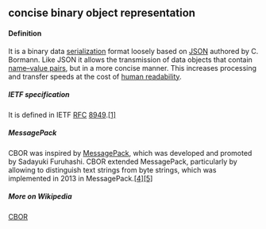 ## concise binary object representation

<h4>Definition</h4><p>It is a binary data <a href="https://en.wikipedia.org/wiki/Serialization">serialization</a> format loosely based on <a href="https://en.wikipedia.org/wiki/JSON">JSON</a> authored by C. Bormann. Like JSON it allows the transmission of data objects that contain <a href="https://en.wikipedia.org/wiki/Attribute%E2%80%93value_pair">name–value pairs</a>, but in a more concise manner. This increases processing and transfer speeds at the cost of <a href="https://en.wikipedia.org/wiki/Human-readable_medium">human readability</a>. </p><h5>IETF specification</h5><p>It is defined in IETF <a href="https://en.wikipedia.org/wiki/RFC_(identifier)">RFC</a> <a href="https://datatracker.ietf.org/doc/html/rfc8949">8949</a>.<a href="https://en.wikipedia.org/wiki/CBOR#cite_note-:0-1">[1]</a></p><h5>MessagePack</h5><p>CBOR was inspired by <a href="https://en.wikipedia.org/wiki/MessagePack">MessagePack</a>, which was developed and promoted by Sadayuki Furuhashi. CBOR extended MessagePack, particularly by allowing to distinguish text strings from byte strings, which was implemented in 2013 in MessagePack.<a href="https://en.wikipedia.org/wiki/CBOR#cite_note-4">[4]</a><a href="https://en.wikipedia.org/wiki/CBOR#cite_note-rfc8949-5">[5]</a></p><h5>More on Wikipedia</h5><p><a href="https://en.wikipedia.org/wiki/CBOR">CBOR</a></p>


